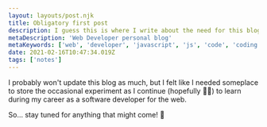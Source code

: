 ```yaml
---
layout: layouts/post.njk
title: Obligatory first post
description: I guess this is where I write about the need for this blog... 🤔
metaDescription: 'Web Developer personal blog'
metaKeywords: ['web', 'developer', 'javascript', 'js', 'code', 'coding']
date: 2021-02-16T10:47:34.019Z
tags: ['notes']
---
```


I probably won't update this blog as much, but I felt like I needed someplace to store the occasional experiment as I continue (hopefully 🤞🏻) to learn during my career as a software developer for the web.

So... stay tuned for anything that might come! 🚀
